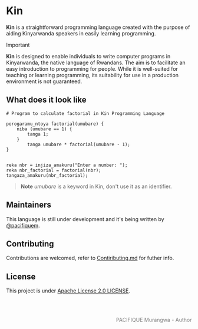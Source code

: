 # Kin

**Kin** is a straightforward programming language created with the purpose of aiding Kinyarwanda speakers in easily learning programming.
> [!Important]
> **Kin** is designed to enable individuals to write computer programs in Kinyarwanda, the native language of Rwandans. The aim is to facilitate an easy introduction to programming for people. While it is well-suited for teaching or learning programming, its suitability for use in a production environment is not guaranteed.

## What does it look like

```kin
# Program to calculate factorial in Kin Programming Language

porogaramu_ntoya factorial(umubare) {
    niba (umubare == 1) {
        tanga 1;
    }
        tanga umubare * factorial(umubare - 1);
}


reka nbr = injiza_amakuru("Enter a number: ");                                 
reka nbr_factorial = factorial(nbr);             
tangaza_amakuru(nbr_factorial);     
```
> **Note** *umubare* is a keyword in Kin, don't use it as an identifier.

## Maintainers

This language is still under development and it's being written by [@pacifiquem](https://github.com/pacifiquem).

## Contributing

Contributions are welcomed, refer to [Contiributing.md](https://github.com/kin-lang/kin/blob/main/contributing.md) for futher info.

## License

This project is under [Apache License 2.0 LICENSE](https://github.com/kin-lang/kin/blob/main/LICENSE).

<br>
<br>

<p align="right" style="color: gray; font: bold;">PACIFIQUE Murangwa - Author</p>
